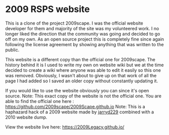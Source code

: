 # 2009 RSPS website

This is a clone of the project 2009scape. I was the official website developer for them and majority of the site was my volunteered work. I no longer liked the direction that the community was going and decided to go off on my own. As an open source project this is completely fine since again following the license agreement by showing anything that was written to the public. 

This website is a different copy than the official one for 2009scape. The history behind it is I used to write my own on website wiki but we at the time decided to create a wiki where anyone was able to edit it easily so this one was removed. Obviously, I wasn't about to give up on that work of all the page I had added so I saved an older copy without constantly updating it.



If you would like to use the website obviously you can since it's open source. 
Note: This exact copy of the website is not the official one. You are able to find the official one here : https://github.com/2009scape/2009Scape.github.io
Note: This is a haphazard hack of a 2009 website made by [jarryd229](https://github.com/jarryd229) combined with a 2010 website dump.


View the website live here: https://2009Legacy.github.io/
